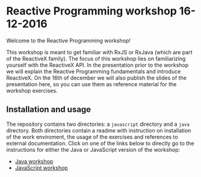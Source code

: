 # Reactive Programming workshop 16-12-2016

Welcome to the Reactive Programming workshop!

This workshop is meant to get familiar with RxJS or RxJava (which are part of the ReactiveX family).
The focus of this workshop lies on familiarizing yourself with the ReactiveX API.
In the presentation prior to the workshop we will explain the Reactive Programming fundamentals and introduce ReactiveX.
On the 16th of december we will also publish the slides of the presentation here, so you can use them as reference material for the workshop exercises.


## Installation and usage

The repository contains two directories: a `javascript` directory and a `java` directory.
Both directories contain a readme with instruction on installation of the work enviroment, the usage of the exercises and references to external documentation.
Click on one of the links below to directly go to the instructions for either the Java or JavaScript version of the workshop:

* [Java workshop](java/README.md)
* [JavaScript workshop](javascript/README.md)